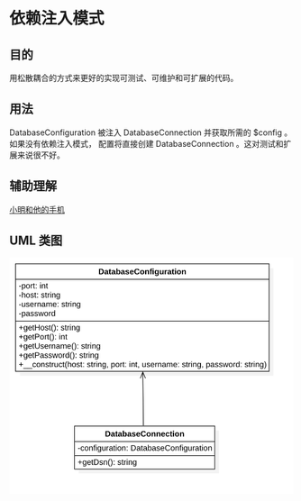 # 依赖注入模式

## 目的
用松散耦合的方式来更好的实现可测试、可维护和可扩展的代码。

## 用法
DatabaseConfiguration 被注入  DatabaseConnection  并获取所需的  $config 。
如果没有依赖注入模式， 配置将直接创建  DatabaseConnection 。这对测试和扩展来说很不好。

## 辅助理解
[小明和他的手机](https://www.zhihu.com/question/32108444)

## UML 类图
![依赖注入模式](./DependencyInjection.png)
